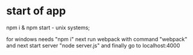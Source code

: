 # start of app
npm i & npm start - unix systems;

for windows needs "npm i" next run webpack with command "webpack" and next start server "node server.js" and finally go to localhost:4000